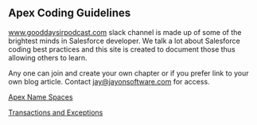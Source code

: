 ## Apex Coding Guidelines

www.gooddaysirpodcast.com slack channel is made up of some of the brightest minds in Salesforce developer. We talk a lot about Salesforce coding best practices and this site is created to document those thus allowing others to learn.

Any one can join and create your own chapter or if you prefer link to your own blog article. Contact <jay@jayonsoftware.com> for access. 



[Apex Name Spaces](/name-spaces.md)

[Transactions and Exceptions](/transactions-and-exceptions.md)





